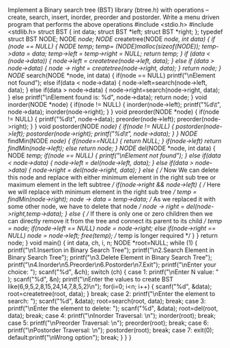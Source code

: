Implement a Binary search tree (BST) library (btree.h) with operations – create, search, insert, inorder, preorder and postorder. Write a menu driven program that performs the above operations
#include <stdio.h>
#include <stdlib.h>
struct BST
{
int data;
struct BST *left;
struct BST *right;
};
typedef struct BST NODE;
NODE *node;
NODE* createtree(NODE *node, int data)
{
if (node == NULL)
{
NODE *temp;
temp= (NODE*)malloc(sizeof(NODE));
temp->data = data;
temp->left = temp->right = NULL;
return temp;
}
if (data < (node->data))
{
node->left = createtree(node->left, data);
}
else if (data > node->data)
{
node -> right = createtree(node->right, data);
}
return node;
}
NODE* search(NODE *node, int data)
{
if(node == NULL)
printf("\nElement not found");
else if(data < node->data)
{
node->left=search(node->left, data);
}
else if(data > node->data)
{
node->right=search(node->right, data);
}
else
printf("\nElement found is: %d", node->data);
return node;
}
void inorder(NODE *node)
{
if(node != NULL)
{
inorder(node->left);
printf("%d\t", node->data);
inorder(node->right);
}
}
void preorder(NODE *node)
{
if(node != NULL)
{
printf("%d\t", node->data);
preorder(node->left);
preorder(node->right);
}
}
void postorder(NODE *node)
{
if(node != NULL)
{
postorder(node->left);
postorder(node->right);
printf("%d\t", node->data);
}
}
NODE* findMin(NODE *node)
{
if(node==NULL)
{
return NULL;
}
if(node->left)
return findMin(node->left);
else
return node;
}
NODE* del(NODE *node, int data)
{
NODE *temp;
if(node == NULL)
{
printf("\nElement not found");
}
else if(data < node->data)
{
node->left = del(node->left, data);
}
else if(data > node->data)
{
node->right = del(node->right, data);
}
else
{ /* Now We can delete this node and replace with either minimum element in the right sub tree or maximum element in the left subtree */
if(node->right && node->left)
{ /* Here we will replace with minimum element in the right sub tree */
temp = findMin(node->right);
node -> data = temp->data;
/* As we replaced it with some other node, we have to delete that node */
node -> right = del(node->right,temp->data);
}
else
{
/* If there is only one or zero children then we can directly remove it from the tree and connect its parent to its child */
temp = node;
if(node->left == NULL)
node = node->right;
else if(node->right == NULL)
node = node->left;
free(temp); /* temp is longer required */
}
}
return node;
}
void main()
{
int data, ch, i, n;
NODE *root=NULL;
while (1)
{
printf("\n1.Insertion in Binary Search Tree");
printf("\n2.Search Element in Binary Search Tree");
printf("\n3.Delete Element in Binary Search Tree");
printf("\n4.Inorder\n5.Preorder\n6.Postorder\n7.Exit");
printf("\nEnter your choice: ");
scanf("%d", &ch);
switch (ch)
{
case 1: printf("\nEnter N value: " );
scanf("%d", &n);
printf("\nEnter the values to create BST like(6,9,5,2,8,15,24,14,7,8,5,2)\n");
for(i=0; i<n; i++)
{
scanf("%d", &data);
root=createtree(root, data);
}
break;
case 2: printf("\nEnter the element to search: ");
scanf("%d", &data);
root=search(root, data);
break;
case 3: printf("\nEnter the element to delete: ");
scanf("%d", &data);
root=del(root, data);
break;
case 4: printf("\nInorder Traversal: \n");
inorder(root);
break;
case 5: printf("\nPreorder Traversal: \n");
preorder(root);
break;
case 6: printf("\nPostorder Traversal: \n");
postorder(root);
break;
case 7: exit(0);
default:printf("\nWrong option");
break;
}
}
} 


